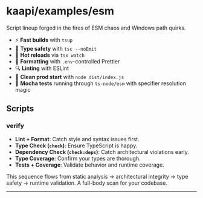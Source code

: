 # kaapi/examples/esm

Script lineup forged in the fires of ESM chaos and Windows path quirks.

- ⚡ **Fast builds** with `tsup`
- 🧠 **Type safety** with `tsc --noEmit`
- 🔁 **Hot reloads** via `tsx watch`
- 🧼 **Formatting** with `.env`-controlled Prettier
- 🔍 **Linting** with ESLint
- 🚀 **Clean prod start** with `node dist/index.js`
- 🧪 **Mocha tests** running through `ts-node/esm` with specifier resolution magic

## Scripts

### verify
- **Lint + Format**: Catch style and syntax issues first.
- **Type Check (`check`)**: Ensure TypeScript is happy.
- **Dependency Check (`check:deps`)**: Catch architectural violations early.
- **Type Coverage**: Confirm your types are thorough.
- **Tests + Coverage**: Validate behavior and runtime coverage.

This sequence flows from static analysis → architectural integrity → type safety → runtime validation. A full-body scan for your codebase.

---
